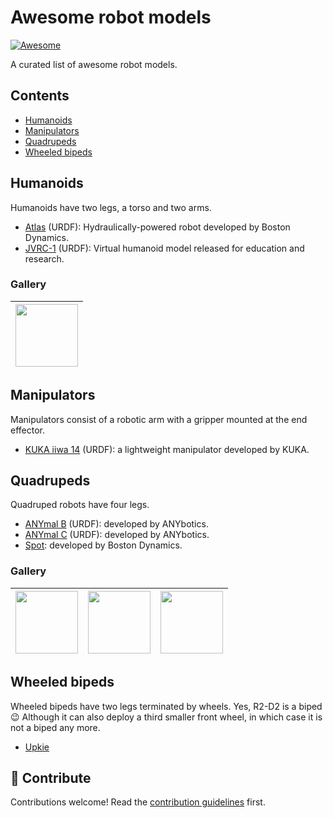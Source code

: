 # Awesome robot models

[![Awesome](https://awesome.re/badge.svg)](https://awesome.re)

A curated list of awesome robot models.

## Contents

* [Humanoids](#humanoids)
* [Manipulators](#manipulators)
* [Quadrupeds](#quadrupeds)
* [Wheeled bipeds](#wheeled-bipeds)

## Humanoids

Humanoids have two legs, a torso and two arms.

* [Atlas](https://github.com/RobotLocomotion/drake/tree/master/examples/atlas) (URDF): Hydraulically-powered robot developed by Boston Dynamics.
* [JVRC-1](https://github.com/stephane-caron/jvrc_description) (URDF): Virtual humanoid model released for education and research.

### Gallery

| <a href="https://github.com/stephane-caron/jvrc_description"><img src="https://camo.githubusercontent.com/7280150c3c3a7c14075b90644d4c44966b5bdcf8b63260c1821ae3bd6766ac12/68747470733a2f2f736361726f6e2e696e666f2f696d616765732f6a767263312d6d6f64656c2e706e67" width="100"></a> |
|--|

## Manipulators

Manipulators consist of a robotic arm with a gripper mounted at the end effector.

* [KUKA iiwa 14](https://github.com/RobotLocomotion/drake/tree/e3beced2025277411b456e11450316d07a146f5a/manipulation/models/iiwa_description) (URDF): a lightweight manipulator developed by KUKA.

## Quadrupeds

Quadruped robots have four legs.

* [ANYmal B](https://github.com/ANYbotics/anymal_b_simple_description) (URDF): developed by ANYbotics.
* [ANYmal C](https://github.com/ANYbotics/anymal_c_simple_description) (URDF): developed by ANYbotics.
* [Spot](https://github.com/clearpathrobotics/spot_ros/tree/master/spot_description): developed by Boston Dynamics.

### Gallery

| <a href="https://github.com/ANYbotics/anymal_b_simple_description"><img src="https://user-images.githubusercontent.com/1189580/161755631-3e23d2a5-431f-4b2c-a740-fee92a38a0cd.png" width="100" height="100"></a> | <a href="https://github.com/ANYbotics/anymal_c_simple_description"><img src="https://user-images.githubusercontent.com/1189580/161755668-75640c95-f6a9-405f-86bc-590a24ab4db6.png" width="100" height="100"></a> | <a href="https://github.com/clearpathrobotics/spot_ros/tree/master/spot_description"><img src="https://user-images.githubusercontent.com/1189580/161756006-10e81cce-cd7b-4888-a384-4defc902621c.png" width="100" height="100"></a> |
|--|--|--|

## Wheeled bipeds

Wheeled bipeds have two legs terminated by wheels. Yes, R2-D2 is a biped 😉 Although it can also deploy a third smaller front wheel, in which case it is not a biped any more.

* [Upkie](https://github.com/tasts-robots/upkie_description)

## 👷 Contribute

Contributions welcome! Read the [contribution guidelines](CONTRIBUTING.md) first.
